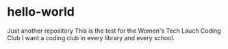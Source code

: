 # hello-world
Just another repository
This is the test for the Women's Tech Lauch Coding Club
I want a coding club in every library and every school.
